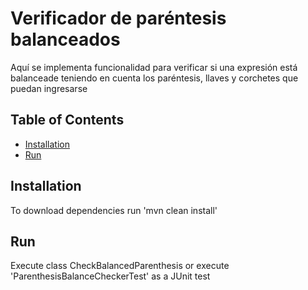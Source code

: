 # Verificador de paréntesis balanceados

Aquí se implementa funcionalidad para verificar si una expresión está balanceade teniendo en cuenta los paréntesis, llaves y corchetes que puedan ingresarse

## Table of Contents

- [Installation](#installation)
- [Run](#run)

## Installation

To download dependencies run 'mvn clean install'

## Run

Execute class CheckBalancedParenthesis or execute 'ParenthesisBalanceCheckerTest' as a JUnit test